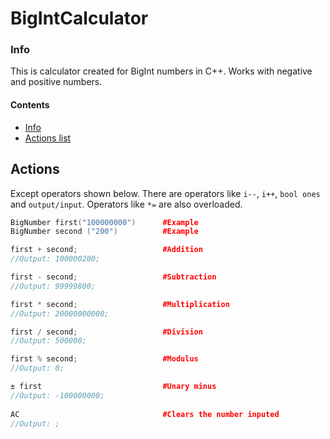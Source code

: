 # BigIntCalculator

### Info

This is calculator created for BigInt numbers in C++. Works with negative and positive numbers.

#### Contents

* [Info](#Info)
* [Actions list](#Actions)

## Actions

Except operators shown below. There are operators like `i--`, `i++`, `bool ones` and `output/input`.
Operators like `*=` are also overloaded.

```c++
BigNumber first("100000000")      #Example
BigNumber second ("200")          #Example

first + second;                   #Addition                
//Output: 100000200;

first - second;                   #Subtraction
//Output: 99999800;

first * second;                   #Multiplication
//Output: 20000000000;

first / second;                   #Division
//Output: 500000;

first % second;                   #Modulus
//Output: 0;

± first                           #Unary minus
//Output: -100000000;
  
AC                                #Clears the number inputed
//Output: ;
```
